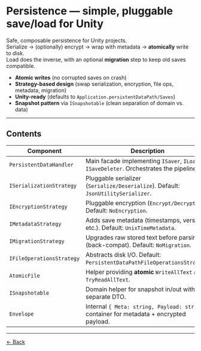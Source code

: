 # Persistence — simple, pluggable save/load for Unity

Safe, composable persistence for Unity projects.  
Serialize → (optionally) encrypt → wrap with metadata → **atomically** write to disk.  
Load does the inverse, with an optional **migration** step to keep old saves compatible.

- **Atomic writes** (no corrupted saves on crash)
- **Strategy-based design** (swap serialization, encryption, file ops, metadata, migration)
- **Unity-ready** (defaults to `Application.persistentDataPath/Saves`)
- **Snapshot pattern** via `ISnapshotable` (clean separation of domain vs. data)

---

## Contents

| Component | Description |
|------------|-------------|
| `PersistentDataHandler` | Main facade implementing `ISaver`, `ILoader`, `ISaveDeleter`. Orchestrates the pipeline. |
| `ISerializationStrategy` | Pluggable serializer (`Serialize/Deserialize`). Default: `JsonUtilitySerializer`. |
| `IEncryptionStrategy` | Pluggable encryption (`Encrypt/Decrypt`). Default: `NoEncryption`. |
| `IMetadataStrategy` | Adds save metadata (timestamps, version, etc.). Default: `UnixTimeMetadata`. |
| `IMigrationStrategy` | Upgrades raw stored text before parsing (back-compat). Default: `NoMigration`. |
| `IFileOperationsStrategy` | Abstracts disk I/O. Default: `PersistentDataPathFileOperationsStrategy`. |
| `AtomicFile` | Helper providing **atomic** `WriteAllText` and `TryReadAllText`. |
| `ISnapshotable` | Domain helper for snapshot in/out with a separate DTO. |
| `Envelope` | Internal `{ Meta: string, Payload: string }` container for metadata + encrypted payload. |

---

[← Back](../../../../../README.md)